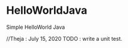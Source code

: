 HelloWorldJava
==============

Simple HelloWorld Java

//Theja : July 15, 2020
TODO : write a unit test.
